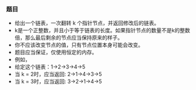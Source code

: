 ### 题目
* 给出一个链表，一次翻转 k 个指针节点，并返回修改后的链表。
* k是一个正整数，并且小于等于链表的长度。如果指针节点的数量不是k的整数倍，那么最后剩余的节点应当保持原来的样子。
* 你不应该改变节点的值，只有节点位置本身可能会改变。
* 题目应当保证，仅使用恒定的内存。
* 例如，
* 给定这个链表：1->2->3->4->5
* 当 k = 2时，应当返回: 2->1->4->3->5
* 当 k = 3时，应当返回: 3->2->1->4->5
